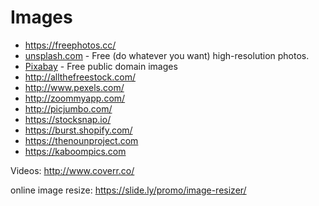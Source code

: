 # Images

* https://freephotos.cc/
* [unsplash.com](http://unsplash.com) - Free (do whatever you want) high-resolution photos.
* [Pixabay](http://pixabay.com/) - Free public domain images
* http://allthefreestock.com/
* http://www.pexels.com/
* http://zoommyapp.com/
* http://picjumbo.com/
* https://stocksnap.io/
* https://burst.shopify.com/
* https://thenounproject.com
* https://kaboompics.com


Videos:
http://www.coverr.co/


online image resize: https://slide.ly/promo/image-resizer/

